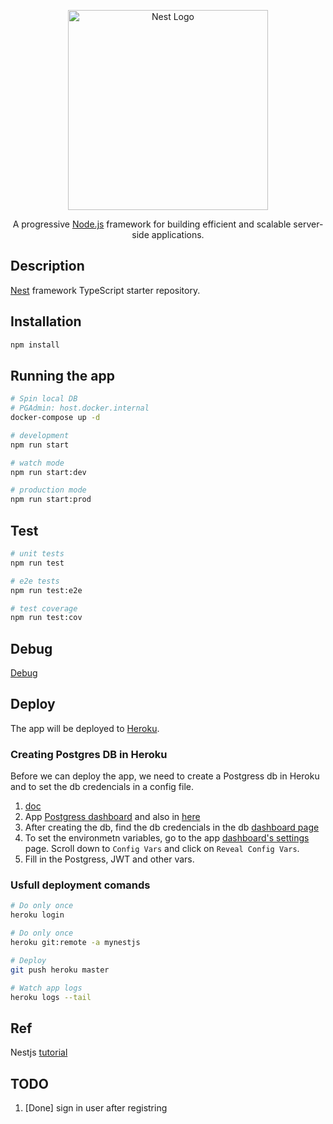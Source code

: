 <p align="center">
  <a href="http://nestjs.com/" target="blank"><img src="https://nestjs.com/img/logo_text.svg" width="320" alt="Nest Logo" /></a>
</p>

[circleci-image]: https://img.shields.io/circleci/build/github/nestjs/nest/master?token=abc123def456
[circleci-url]: https://circleci.com/gh/nestjs/nest

  <p align="center">A progressive <a href="http://nodejs.org" target="_blank">Node.js</a> framework for building efficient and scalable server-side applications.</p>
    <p align="center">
</p>

## Description

[Nest](https://github.com/nestjs/nest) framework TypeScript starter repository.

## Installation

```bash
npm install
```

## Running the app

```bash
# Spin local DB
# PGAdmin: host.docker.internal
docker-compose up -d

# development
npm run start

# watch mode
npm run start:dev

# production mode
npm run start:prod
```

## Test

```bash
# unit tests
npm run test

# e2e tests
npm run test:e2e

# test coverage
npm run test:cov
```

## Debug

[Debug](https://medium.com/javascript-in-plain-english/debugging-nestjs-in-vscode-d474a088c63b)

## Deploy
The app will be deployed to [Heroku](https://dashboard.heroku.com/apps/mynestjs).

### Creating Postgres DB in Heroku
Before we can deploy the app, we need to create a Postgress db in Heroku and to set the db credencials in a config file.
1. [doc](https://devcenter.heroku.com/articles/heroku-postgresql#connecting-in-node-js)
2. App [Postgress dashboard](https://data.heroku.com/datastores/710b611b-3910-4106-91ab-74b388759c46#) and also in [here](https://devcenter.heroku.com/articles/getting-started-with-nodejs#provision-a-database)
3. After creating the db, find the db credencials in the db [dashboard page](https://data.heroku.com/datastores/710b611b-3910-4106-91ab-74b388759c46#administration)
4. To set the environmetn variables, go to the app [dashboard's settings](https://dashboard.heroku.com/apps/mynestjs/settings) page. Scroll down to `Config Vars` and click on `Reveal Config Vars`.
5. Fill in the Postgress, JWT and other vars.

### Usfull deployment comands
```sh
# Do only once
heroku login

# Do only once
heroku git:remote -a mynestjs

# Deploy
git push heroku master

# Watch app logs
heroku logs --tail
```
## Ref
Nestjs [tutorial](https://wanago.io/2020/07/06/api-nestjs-unit-tests/)

## TODO

1. [Done] sign in user after registring
